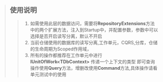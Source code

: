﻿>## 使用说明
>> 1. 如需使用此层的数据访问，需要将<b>RepositoryExtensions</b>方法中的两个扩展方法，注入到Startup中，并配置参数，参数中可以选择是否开启读写分离，默认不开启
>> 2. 当前仓储使用的数据库的读写分离,工作单元，CQRS,分库，仓储的生命周期为Scoped作用域，
>> 3. 所有的操作都推荐在工作单元中进行 <b>IUnitOfWork\<TDbContext\></b> 传递一个上下文的类型 即可查询操作使用<b>Query</b>方法，增删改使用<b>Command</b>方法,具体操作请看单元测试中的使用
